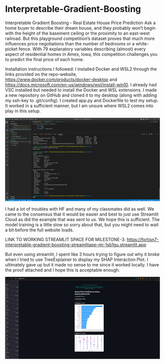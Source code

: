 # Interpretable-Gradient-Boosting
Interpretable Gradient Boosting - Real Estate House Price Prediction
Ask a home buyer to describe their dream house, and they probably won’t begin with the height of the basement ceiling or the proximity to an east-west railroad. But this playground competition’s dataset proves that much more influences price negotiations than the number of bedrooms or a white-picket fence. With 79 explanatory variables describing (almost) every aspect of residential homes in Ames, Iowa, this competition challenges you to predict the final price of each home.

Installation instructions I followed: 
I installed Docker and WSL2 through the links provided on the repo-website, https://www.docker.com/products/docker-desktop and https://docs.microsoft.com/en-us/windows/wsl/install-win10. I already had VSC installed but needed to install the Docker and WSL extensions. I made a new repository on GitHub and cloned it to my desktop (along with adding my ssh-key to .git/config). I created app.py and Dockerfile to test my setup. It worked in a sufficient manner, but I am unsure where WSL2 comes into play in this setup.

![Docker Setup Proof](DockerSetupImage.png "Docker Setup Image")

I had a lot of troubles with HF and many of my classmates did as well. We came to the consensus that it would be easier and best to just use Streamlit Cloud as did the example that was sent to us. We hope this is sufficient. The model training is a little slow so sorry about that, but you might need to wait a bit before the full website loads.

LINK TO WORKING STREAMLIT SPACE FOR MILESTONE-3: https://fortisn7-interpretable-gradient-boosting-streamlitapp-mi-1sb1gu.streamlit.app

But even using streamlit, I spent like 3 hours trying to figure out why it broke when I tried to use TreeExplainer to display my SHAP Interaction Plot. I ultimately gave up but it made no sense to me since it worked locally. I have the proof attached and I hope this is acceptable enough.

![Working Locally](working_locally.png "SHAP Interaction Working Locally Image")